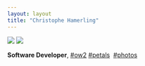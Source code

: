 ```yaml
---
layout: layout
title: "Christophe Hamerling"
---
```


<div id="featured"> 
		<img src="http://dl.dropbox.com/u/73785/chdotcom/ow2.jpg" data-caption="#ow2" />
		<img src="http://dl.dropbox.com/u/73785/chdotcom/flickr.png" data-caption="#photo" />
</div>

<span class="orbit-caption" id="ow2"><strong>Software Developer</strong>, <a href="http://ow2.org">#ow2</a>&nbsp;<a href="http://petals.ow2.org">#petals</a>&nbsp;</span>
<span class="orbit-caption" id="photo"><a href="http://flickr.com/photos/hamerling">#photos</a></span>
